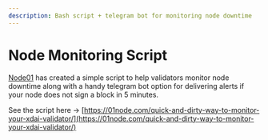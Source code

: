 ```yaml
---
description: Bash script + telegram bot for monitoring node downtime
---
```


# Node Monitoring Script

[Node01](https://01node.com/) has created a simple script to help validators monitor node downtime along with a handy telegram bot option for delivering alerts if your node does not sign a block in 5 minutes.  
  
See the script here -&gt; [https://01node.com/quick-and-dirty-way-to-monitor-your-xdai-validator/](https://01node.com/quick-and-dirty-way-to-monitor-your-xdai-validator/)

